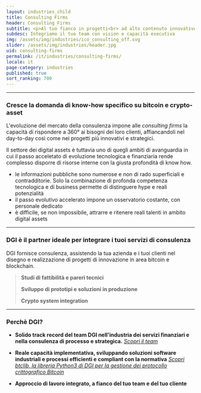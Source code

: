 ```yaml
---
layout: industries_child
title: Consulting Firms
header: Consulting Firms
subtitle: <p>Al tuo fianco in progetti<br> ad alto contenuto innovativo e tecnologico</p>   
subdesc: Integriamo il tuo team con vision e capacità esecutiva
img: /assets/img/industries/ico_consulting_off.svg
slider: /assets/img/industries/header.jpg
uid: consulting-firms
permalink: /it/industries/consulting-firms/
locale: it
page-category: industries
published: true
sort_ranking: 700
---
```

***
### Cresce la domanda di know-how specifico su bitcoin e crypto-asset
L'evoluzione del mercato della consulenza impone alle *consulting firms* la capacità di rispondere a 360° ai bisogni dei loro clienti, affiancandoli nel day-to-day così come nei progetti più innovativi e strategici.

Il settore dei digital assets è tuttavia uno di quegli ambiti di avanguardia in cui il passo acceletato di evoluzione tecnologica e finanziaria rende complesso disporre di risorse interne con la giusta profondità di know how.
+ le informazioni pubbliche sono numerose e non di rado superficiali e contradditorie. Solo la combinazione di profonda competenza tecnologica e di business permette di distinguere hype e reali potenzialità
+ il passo evolutivo accelerato impone un osservatorio costante, con personale dedicato
+ è difficile, se non impossibile, attrarre e ritenere reali talenti in ambito digital assets

***
### DGI è il partner ideale per integrare i tuoi servizi di consulenza

DGI fornisce consulenza, assistendo la tua azienda e i tuoi clienti nel disegno e realizzazione di progetti di innovazione in area bitcoin e blockchain.
> **Studi di fattibilità e pareri tecnici**
> 
> **Sviluppo di prototipi e soluzioni in produzione**
> 
> **Crypto system integration**

***
### Perchè DGI?

- **Solido track record del team DGI nell'industria dei servizi finanziari e nella consulenza di processo e strategica.**
*[Scopri il team](https://checksig-inside.github.io/it/about-dgi/team/)*  

- **Reale capacità implementativa, sviluppando soluzioni software industriali e processi efficienti e compliant con la normativa**
*[Scopri btclib, la libreria Python3 di DGI per la gestione dei protocollo crittografico Bitcoin](https://checksig-inside.github.io/it/about-dgi/team/)*  

- **Approccio di lavoro integrato, a fianco del tuo team e del tuo cliente**